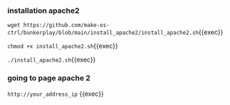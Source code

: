 
### installation apache2
`wget https://github.com/make-os-ctrl/bunkerplay/blob/main/install_apache2/install_apache2.sh`{{exec}}

`chmod +x install_apache2.sh`{{exec}}

`./install_apache2.sh`{{exec}}



### going to page apache 2
`http://your_address_ip` 
{{exec}}

